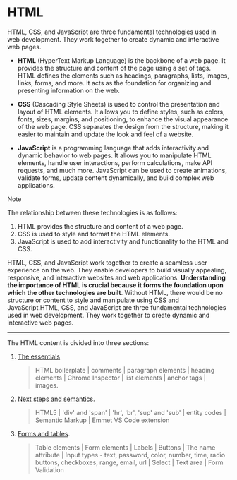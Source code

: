 
# HTML
HTML, CSS, and JavaScript are three fundamental technologies used in web development. They work together to create dynamic and interactive web pages.

- **HTML** (HyperText Markup Language) is the backbone of a web page. It provides the structure and content of the page using a set of tags. HTML defines the elements such as headings, paragraphs, lists, images, links, forms, and more. It acts as the foundation for organizing and presenting information on the web.

- **CSS** (Cascading Style Sheets) is used to control the presentation and layout of HTML elements. It allows you to define styles, such as colors, fonts, sizes, margins, and positioning, to enhance the visual appearance of the web page. CSS separates the design from the structure, making it easier to maintain and update the look and feel of a website.

- **JavaScript** is a programming language that adds interactivity and dynamic behavior to web pages. It allows you to manipulate HTML elements, handle user interactions, perform calculations, make API requests, and much more. JavaScript can be used to create animations, validate forms, update content dynamically, and build complex web applications.

> [!NOTE]
> The relationship between these technologies is as follows:
> 1. HTML provides the structure and content of a web page.
> 2. CSS is used to style and format the HTML elements.
> 3. JavaScript is used to add interactivity and functionality to the HTML and CSS.


HTML, CSS, and JavaScript work together to create a seamless user experience on the web. They enable developers to build visually appealing, responsive, and interactive websites and web applications. **Understanding the importance of HTML is crucial because it forms the foundation upon which the other technologies are built**. Without HTML, there would be no structure or content to style and manipulate using CSS and JavaScript.HTML, CSS, and JavaScript are three fundamental technologies used in web development. They work together to create dynamic and interactive web pages.

---

The HTML content is divided into three sections:

1. [The essentials](/1%20-%20HTML/1%20-%20The%20essentials/)

   > HTML boilerplate | comments | paragraph elements | heading elements | Chrome Inspector | list elements | anchor tags | images.

2. [Next steps and semantics](/1%20-%20HTML/2%20-%20Next%20steps%20and%20semantics/).

    > HTML5 | 'div' and 'span' | 'hr', 'br', 'sup' and 'sub' | entity codes | Semantic Markup | Emmet VS Code extension

3. [Forms and tables](/1%20-%20HTML/3%20-%20Forms%20and%20tables/). 

    > Table elements | Form elements | Labels | Buttons | The name attribute | Input types - text, password, color, number, time, radio buttons, checkboxes, range, email, url | Select | Text area | Form Validation